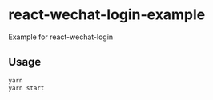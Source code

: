 # react-wechat-login-example

Example for react-wechat-login

## Usage

```bash
yarn
yarn start
```
